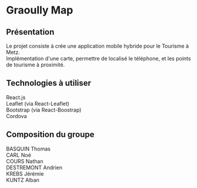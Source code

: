 # Graoully Map

## Présentation
Le projet consiste à crée une application mobile hybride pour le Tourisme à Metz.<br>
Implémentation d'une carte, permettre de localisé le téléphone, et les points de tourisme à proximité.

## Technologies à utiliser
React.js<br>
Leaflet (via React-Leaflet)<br>
Bootstrap (via React-Boostrap)<br>
Cordova

## Composition du groupe
BASQUIN Thomas<br>
CARL Noé<br>
COURS Nathan<br>
DESTREMONT Andrien<br>
KREBS Jérémie<br>
KUNTZ Alban
